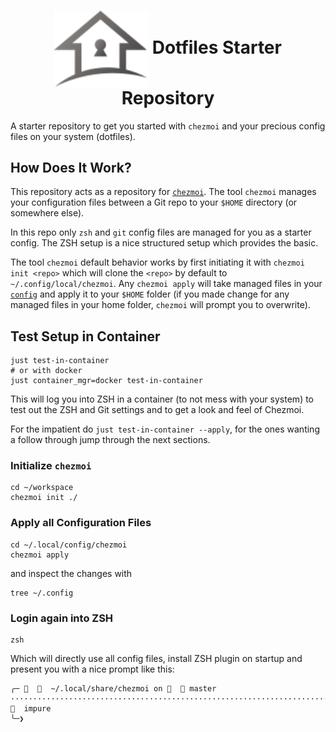 <h1 align="center">
    <img src="docs/logo.svg" style="width:150px" align="center"/>
    Dotfiles Starter Repository
    <br>
</h1>

A starter repository to get you started with `chezmoi` and your precious config
files on your system (dotfiles).

## How Does It Work?

This repository acts as a repository for [`chezmoi`](https://www.chezmoi.io).
The tool `chezmoi` manages your configuration files between a Git repo to your
`$HOME` directory (or somewhere else).

In this repo only `zsh` and `git` config files are managed for you as a starter
config. The ZSH setup is a nice structured setup which provides the basic.

The tool `chezmoi` default behavior works by first initiating it with
`chezmoi init <repo>` which will clone the `<repo>` by default to
`~/.config/local/chezmoi`. Any `chezmoi apply` will take managed files in your
[`config`](./config) and apply it to your `$HOME` folder (if you made change for
any managed files in your home folder, `chezmoi` will prompt you to overwrite).

## Test Setup in Container

```shell
just test-in-container
# or with docker
just container_mgr=docker test-in-container
```

This will log you into ZSH in a container (to not mess with your system) to test
out the ZSH and Git settings and to get a look and feel of Chezmoi.

For the impatient do `just test-in-container --apply`, for the ones wanting a
follow through jump through the next sections.

### Initialize `chezmoi`

```shell
cd ~/workspace
chezmoi init ./
```

### Apply all Configuration Files

```
cd ~/.local/config/chezmoi
chezmoi apply
```

and inspect the changes with

```shell
tree ~/.config
```

### Login again into ZSH

```shell
zsh
```

Which will directly use all config files, install ZSH plugin on startup and
present you with a nice prompt like this:

```text
╭─     ~/.local/share/chezmoi on    master ·······························································································   impure
╰─❯
```
